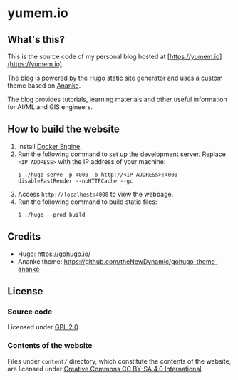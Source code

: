# yumem.io

## What's this?

This is the source code of my personal blog hosted at [https://yumem.io](https://yumem.io).

The blog is powered by the [Hugo](https://gohugo.io/) static site generator and uses a custom theme based on [Ananke](https://github.com/theNewDynamic/gohugo-theme-ananke).

The blog provides tutorials, learning materials and other useful information for AI/ML and GIS engineers.

## How to build the website

1. Install [Docker Engine](https://docs.docker.com/engine/install/).
1. Run the following command to set up the development server. Replace `<IP ADDRESS>` with the IP address of your machine:
    ```console
    $ ./hugo serve -p 4000 -b http://<IP ADDRESS>:4000 --disableFastRender --noHTTPCache --gc
    ```
1. Access `http://localhost:4000` to view the webpage.
1. Run the following command to build static files:
    ```console
    $ ./hugo --prod build
    ```

## Credits

* Hugo: https://gohugo.io/
* Ananke theme: https://github.com/theNewDynamic/gohugo-theme-ananke

## License

### Source code

Licensed under [GPL 2.0](./LICENSE_GPL.md).

### Contents of the website

Files under `content/` directory, which constitute the contents of the website, are licensed under [Creative Commons CC BY-SA 4.0 International](https://creativecommons.org/licenses/by-sa/4.0/).

